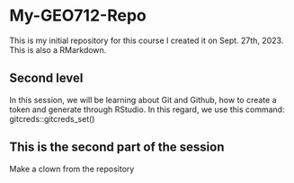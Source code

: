 # My-GEO712-Repo
This is my initial repository for this course
I created it on Sept. 27th, 2023. 
This is also a RMarkdown. 
## Second level
In this session, we will be learning about Git and Github, how to create a token and generate through RStudio. 
In this regard, we use this command:  gitcreds::gitcreds_set()
## This is the second part of the session
Make a clown from the repository 
